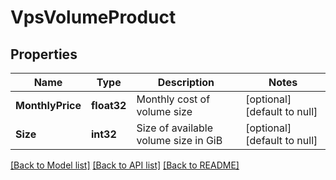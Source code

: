 # VpsVolumeProduct

## Properties
Name | Type | Description | Notes
------------ | ------------- | ------------- | -------------
**MonthlyPrice** | **float32** | Monthly cost of volume size | [optional] [default to null]
**Size** | **int32** | Size of available volume size in GiB | [optional] [default to null]

[[Back to Model list]](../README.md#documentation-for-models) [[Back to API list]](../README.md#documentation-for-api-endpoints) [[Back to README]](../README.md)


